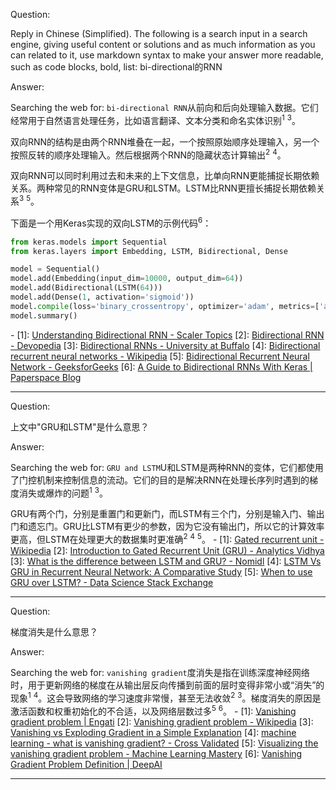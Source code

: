 Question:

Reply in Chinese (Simplified).
The following is a search input in a search engine, giving useful content or solutions and as much information as you can related to it, use markdown syntax to make your answer more readable, such as code blocks, bold, list:
bi-directional的RNN

Answer:

Searching the web for: `bi-directional RNN`从前向和后向处理输入数据。它们经常用于自然语言处理任务，比如语言翻译、文本分类和命名实体识别<sup>1</sup> <sup>3</sup>。

双向RNN的结构是由两个RNN堆叠在一起，一个按照原始顺序处理输入，另一个按照反转的顺序处理输入。然后根据两个RNN的隐藏状态计算输出<sup>2</sup> <sup>4</sup>。

双向RNN可以同时利用过去和未来的上下文信息，比单向RNN更能捕捉长期依赖关系。两种常见的RNN变体是GRU和LSTM。LSTM比RNN更擅长捕捉长期依赖关系<sup>3</sup> <sup>5</sup>。

下面是一个用Keras实现的双向LSTM的示例代码<sup>6</sup>：

```python
from keras.models import Sequential
from keras.layers import Embedding, LSTM, Bidirectional, Dense

model = Sequential()
model.add(Embedding(input_dim=10000, output_dim=64))
model.add(Bidirectional(LSTM(64)))
model.add(Dense(1, activation='sigmoid'))
model.compile(loss='binary_crossentropy', optimizer='adam', metrics=['accuracy'])
model.summary()
```

\-
\[1]: [Understanding Bidirectional RNN - Scaler Topics](https://www.scaler.com/topics/deep-learning/bidirectional-rnn/)
\[2]: [Bidirectional RNN - Devopedia](https://devopedia.org/bidirectional-rnn)
\[3]: [Bidirectional RNNs - University at Buffalo](https://cedar.buffalo.edu/~srihari/CSE676/10.3%20BidirectionalRNN.pdf)
\[4]: [Bidirectional recurrent neural networks - Wikipedia](https://en.wikipedia.org/wiki/Bidirectional_recurrent_neural_networks)
\[5]: [Bidirectional Recurrent Neural Network - GeeksforGeeks](https://www.geeksforgeeks.org/bidirectional-recurrent-neural-network/)
\[6]: [A Guide to Bidirectional RNNs With Keras | Paperspace Blog](https://blog.paperspace.com/bidirectional-rnn-keras/)

<hr/>

Question:

上文中"GRU和LSTM"是什么意思？

Answer:

Searching the web for: `GRU and LSTM`U和LSTM是两种RNN的变体，它们都使用了门控机制来控制信息的流动。它们的目的是解决RNN在处理长序列时遇到的梯度消失或爆炸的问题<sup>1</sup> <sup>3</sup>。

GRU有两个门，分别是重置门和更新门，而LSTM有三个门，分别是输入门、输出门和遗忘门。GRU比LSTM有更少的参数，因为它没有输出门，所以它的计算效率更高，但LSTM在处理更大的数据集时更准确<sup>2</sup> <sup>4</sup> <sup>5</sup>。
\-
\[1]: [Gated recurrent unit - Wikipedia](https://en.wikipedia.org/wiki/Gated_recurrent_unit)
\[2]: [Introduction to Gated Recurrent Unit (GRU) - Analytics Vidhya](https://www.analyticsvidhya.com/blog/2021/03/introduction-to-gated-recurrent-unit-gru/)
\[3]: [What is the difference between LSTM and GRU? - Nomidl](https://www.nomidl.com/deep-learning/what-is-the-difference-between-lstm-and-gru/)
\[4]: [LSTM Vs GRU in Recurrent Neural Network: A Comparative Study](https://analyticsindiamag.com/lstm-vs-gru-in-recurrent-neural-network-a-comparative-study/)
\[5]: [When to use GRU over LSTM? - Data Science Stack Exchange](https://datascience.stackexchange.com/questions/14581/when-to-use-gru-over-lstm)

<hr/>

Question:

梯度消失是什么意思？

Answer:

Searching the web for: `vanishing gradient`度消失是指在训练深度神经网络时，用于更新网络的梯度在从输出层反向传播到前面的层时变得非常小或“消失”的现象<sup>1</sup> <sup>4</sup>。这会导致网络的学习速度非常慢，甚至无法收敛<sup>2</sup> <sup>3</sup>。梯度消失的原因是激活函数和权重初始化的不合适，以及网络层数过多<sup>5</sup> <sup>6</sup>。
\-
\[1]: [Vanishing gradient problem | Engati](https://www.engati.com/glossary/vanishing-gradient-problem)
\[2]: [Vanishing gradient problem - Wikipedia](https://en.wikipedia.org/wiki/Vanishing_gradient_problem)
\[3]: [Vanishing vs Exploding Gradient in a Simple Explanation](https://medium.com/@karan_kumar/vanishing-vs-exploding-gradient-in-simple-explanation-8eb65419f53)
\[4]: [machine learning - what is vanishing gradient? - Cross Validated](https://stats.stackexchange.com/questions/301285/what-is-vanishing-gradient)
\[5]: [Visualizing the vanishing gradient problem - Machine Learning Mastery](https://machinelearningmastery.com/visualizing-the-vanishing-gradient-problem/)
\[6]: [Vanishing Gradient Problem Definition | DeepAI](https://deepai.org/machine-learning-glossary-and-terms/vanishing-gradient-problem)

<hr/>

